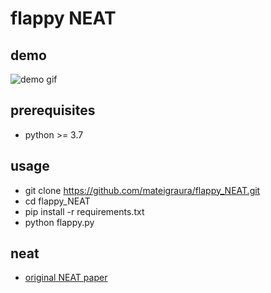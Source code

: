 # flappy NEAT

## demo
![demo gif](img/demo/flappy_animation.gif)

## prerequisites
- python >= 3.7

## usage
- git clone https://github.com/mateigraura/flappy_NEAT.git
- cd flappy_NEAT
- pip install -r requirements.txt
- python flappy.py

## neat
- [original NEAT paper](http://nn.cs.utexas.edu/downloads/papers/stanley.ec02.pdf)
